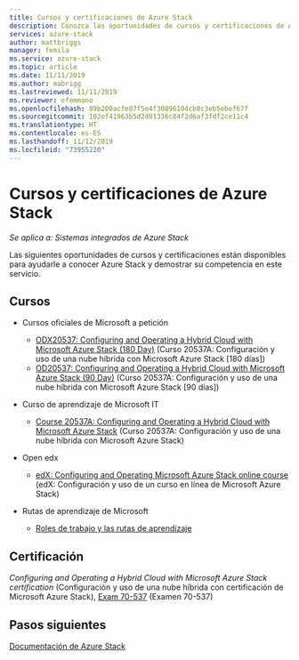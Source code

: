 ```yaml
---
title: Cursos y certificaciones de Azure Stack
description: Conozca las oportunidades de cursos y certificaciones de Azure Stack.
services: azure-stack
author: mattbriggs
manager: femila
ms.service: azure-stack
ms.topic: article
ms.date: 11/11/2019
ms.author: mabrigg
ms.lastreviewed: 11/11/2019
ms.reviewer: efemmano
ms.openlocfilehash: 89b200acfe87f5e4f30896104cb8c3eb5ebef67f
ms.sourcegitcommit: 102ef41963b5d2d91336c84f2d6af3fdf2ce11c4
ms.translationtype: HT
ms.contentlocale: es-ES
ms.lasthandoff: 11/12/2019
ms.locfileid: "73955220"
---
```

# <a name="azure-stack-training-and-certification"></a>Cursos y certificaciones de Azure Stack

*Se aplica a: Sistemas integrados de Azure Stack*

Las siguientes oportunidades de cursos y certificaciones están disponibles para ayudarle a conocer Azure Stack y demostrar su competencia en este servicio.

## <a name="training"></a>Cursos

- Cursos oficiales de Microsoft a petición
   - [ODX20537: Configuring and Operating a Hybrid Cloud with Microsoft Azure Stack (180 Day)](https://www.microsoft.com/en-us/learning/course.aspx?cid=ODX20537) (Curso 20537A: Configuración y uso de una nube híbrida con Microsoft Azure Stack [180 días])
   - [OD20537: Configuring and Operating a Hybrid Cloud with Microsoft Azure Stack (90 Day)](https://www.microsoft.com/en-us/learning/course.aspx?cid=OD20537) (Curso 20537A: Configuración y uso de una nube híbrida con Microsoft Azure Stack [90 días])

- Curso de aprendizaje de Microsoft IT
   - [Course 20537A: Configuring and Operating a Hybrid Cloud with Microsoft Azure Stack](https://aka.ms/azsmoc) (Curso 20537A: Configuración y uso de una nube híbrida con Microsoft Azure Stack)

- Open edx
   - [edX: Configuring and Operating Microsoft Azure Stack online course](https://aka.ms/AzureStackMOOC) (edX: Configuración y uso de un curso en línea de Microsoft Azure Stack)
   
- Rutas de aprendizaje de Microsoft
   - [Roles de trabajo y las rutas de aprendizaje](https://azure.microsoft.com/training/learning-paths/)

## <a name="certification"></a>Certificación

*Configuring and Operating a Hybrid Cloud with Microsoft Azure Stack certification* (Configuración y uso de una nube híbrida con certificación de Microsoft Azure Stack), [Exam 70-537](https://www.microsoft.com/learning/exam-70-537.aspx) (Examen 70-537)

## <a name="next-steps"></a>Pasos siguientes

[Documentación de Azure Stack](/azure-stack/operator)
